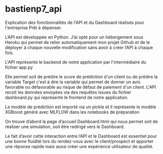 # bastienp7_api

Explication des fonctionnalités de l'API et du Dashboard réalisés pour l'entreprise Prêt à dépenser.

L’API est développée en Python. J’ai opté pour un hébergement sous Heroku qui permet de relier automatiquement mon projet Github
et de le déployer à chaque nouvelle modification sans avoir à créer l’API à chaque fois. 

L'API représente le backend de notre application par l'intermédiaire du fichier app.py

Elle permet soit de prédire le score de prédiction d'un client ou de prédire la variable Target c'est à dire la variable qui permet de donner un avis
favorable ou défavorable au risque de défaut de paiement d'un client. L'API recoit les données envoyées via des requêtes issues du fichier
dashboard.py qui représente le frontend de notre application.

Le modèle de prédiction est importé via un pickle et il représente le modèle XGBoost généré avec MLFLOW dans les notebooks de préparation

On trouve d’abord la page d’accueil Dashboard.html qui nous permet soit de réaliser une simulation, soit être redirigé vers le Dashboard.

Le fait d’avoir cette interaction entre l’API et le Dashboard est essentiel pour une bonne fluidité lors du rendez-vous avec le client/prospect
et apporter une réponse rapide mais aussi créer une expérience utilisateur de qualité.
